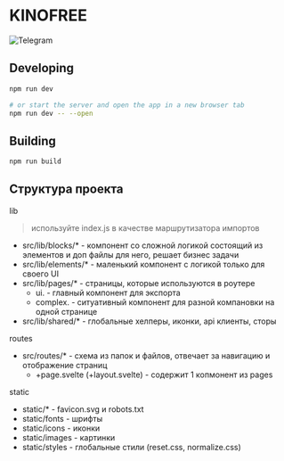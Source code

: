# KINOFREE

![Telegram](https://img.shields.io/badge/Telegram-24A1DE?style=for-the-badge&link=https%3A%2F%2Ft.me%2F%2BWRTVf77IofcxNDQ6)

## Developing

```bash
npm run dev

# or start the server and open the app in a new browser tab
npm run dev -- --open
```

## Building

```bash
npm run build
```

## Структура проекта

lib

> используйте index.js в качестве маршрутизатора импортов

- src/lib/blocks/\* - компонент со сложной логикой состоящий из элементов и доп файлы для него, решает бизнес задачи
- src/lib/elements/\* - маленький компонент с логикой только для своего UI
- src/lib/pages/\* - страницы, которые используются в роутере
	- ui. - главный компонент для экспорта
	- complex. - ситуативный компонент для разной компановки на одной странице
- src/lib/shared/\* - глобальные хелперы, иконки, api клиенты, сторы

routes

- src/routes/\* - схема из папок и файлов, отвечает за навигацию и отображение страниц
	- +page.svelte (+layout.svelte) - содержит 1 копмонент из pages

static

- static/\* - favicon.svg и robots.txt
- static/fonts - шрифты
- static/icons - иконки
- static/images - картинки
- static/styles - глобальные стили (reset.css, normalize.css)
